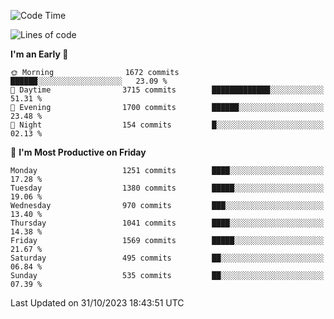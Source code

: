 <!--START_SECTION:waka-->
![Code Time](http://img.shields.io/badge/Code%20Time-0%20secs-blue)

![Lines of code](https://img.shields.io/badge/From%20Hello%20World%20I%27ve%20Written-3.5%20million%20lines%20of%20code-blue)

**I'm an Early 🐤** 

```text
🌞 Morning                1672 commits        ██████░░░░░░░░░░░░░░░░░░░   23.09 % 
🌆 Daytime                3715 commits        █████████████░░░░░░░░░░░░   51.31 % 
🌃 Evening                1700 commits        ██████░░░░░░░░░░░░░░░░░░░   23.48 % 
🌙 Night                  154 commits         █░░░░░░░░░░░░░░░░░░░░░░░░   02.13 % 
```
📅 **I'm Most Productive on Friday** 

```text
Monday                   1251 commits        ████░░░░░░░░░░░░░░░░░░░░░   17.28 % 
Tuesday                  1380 commits        █████░░░░░░░░░░░░░░░░░░░░   19.06 % 
Wednesday                970 commits         ███░░░░░░░░░░░░░░░░░░░░░░   13.40 % 
Thursday                 1041 commits        ████░░░░░░░░░░░░░░░░░░░░░   14.38 % 
Friday                   1569 commits        █████░░░░░░░░░░░░░░░░░░░░   21.67 % 
Saturday                 495 commits         ██░░░░░░░░░░░░░░░░░░░░░░░   06.84 % 
Sunday                   535 commits         ██░░░░░░░░░░░░░░░░░░░░░░░   07.39 % 
```



 Last Updated on 31/10/2023 18:43:51 UTC
<!--END_SECTION:waka-->
